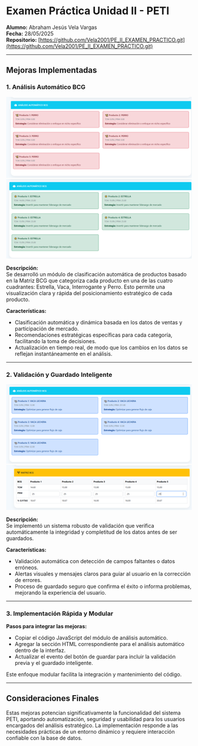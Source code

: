 # Examen Práctica Unidad II - PETI

**Alumno:** Abraham Jesús Vela Vargas  
**Fecha:** 28/05/2025  
**Repositorio:** [https://github.com/Vela2001/PE_II_EXAMEN_PRACTICO.git](https://github.com/Vela2001/PE_II_EXAMEN_PRACTICO.git)

---

## Mejoras Implementadas

### 1. Análisis Automático BCG

![Captura BCG](mejora_1.png)
![Captura BCG](mejora_3.png)

**Descripción:**  
Se desarrolló un módulo de clasificación automática de productos basado en la Matriz BCG que categoriza cada producto en una de las cuatro cuadrantes: Estrella, Vaca, Interrogante y Perro. Esto permite una visualización clara y rápida del posicionamiento estratégico de cada producto.

**Características:**  
- Clasificación automática y dinámica basada en los datos de ventas y participación de mercado.  
- Recomendaciones estratégicas específicas para cada categoría, facilitando la toma de decisiones.  
- Actualización en tiempo real, de modo que los cambios en los datos se reflejan instantáneamente en el análisis.

---

### 2. Validación y Guardado Inteligente

![Captura Save](mejora_2.png)
![Captura Save](mejora_4.png)   
 
**Descripción:**  
Se implementó un sistema robusto de validación que verifica automáticamente la integridad y completitud de los datos antes de ser guardados.

**Características:**  
- Validación automática con detección de campos faltantes o datos erróneos.  
- Alertas visuales y mensajes claros para guiar al usuario en la corrección de errores.  
- Proceso de guardado seguro que confirma el éxito o informa problemas, mejorando la experiencia del usuario.

---

### 3. Implementación Rápida y Modular

**Pasos para integrar las mejoras:**  
- Copiar el código JavaScript del módulo de análisis automático.  
- Agregar la sección HTML correspondiente para el análisis automático dentro de la interfaz.  
- Actualizar el evento del botón de guardar para incluir la validación previa y el guardado inteligente.  

Este enfoque modular facilita la integración y mantenimiento del código.

---

## Consideraciones Finales

Estas mejoras potencian significativamente la funcionalidad del sistema PETI, aportando automatización, seguridad y usabilidad para los usuarios encargados del análisis estratégico. La implementación responde a las necesidades prácticas de un entorno dinámico y requiere interacción confiable con la base de datos.
